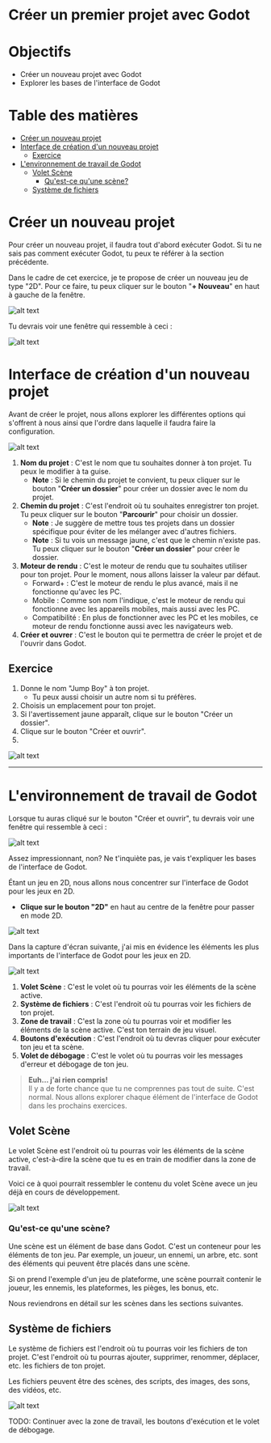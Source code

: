 
# Créer un premier projet avec Godot <!-- omit in toc -->

# Objectifs <!-- omit in toc -->
- Créer un nouveau projet avec Godot
- Explorer les bases de l'interface de Godot

# Table des matières <!-- omit in toc -->
- [Créer un nouveau projet](#créer-un-nouveau-projet)
- [Interface de création d'un nouveau projet](#interface-de-création-dun-nouveau-projet)
  - [Exercice](#exercice)
- [L'environnement de travail de Godot](#lenvironnement-de-travail-de-godot)
  - [Volet Scène](#volet-scène)
    - [Qu'est-ce qu'une scène?](#quest-ce-quune-scène)
  - [Système de fichiers](#système-de-fichiers)


# Créer un nouveau projet
Pour créer un nouveau projet, il faudra tout d'abord exécuter Godot. Si tu ne sais pas comment exécuter Godot, tu peux te référer à la section précédente.

Dans le cadre de cet exercice, je te propose de créer un nouveau jeu de type "2D". Pour ce faire, tu peux cliquer sur le bouton "**+ Nouveau**" en haut à gauche de la fenêtre.

![alt text](assets/godot_premier_projet_a.png)

Tu devrais voir une fenêtre qui ressemble à ceci :

![alt text](assets/godot_premier_projet_b.png)

# Interface de création d'un nouveau projet
Avant de créer le projet, nous allons explorer les différentes options qui s'offrent à nous ainsi que l'ordre dans laquelle il faudra faire la configuration.

![alt text](assets/godot_premier_projet_c.png)

1. **Nom du projet** : C'est le nom que tu souhaites donner à ton projet. Tu peux le modifier à ta guise.
   - **Note** : Si le chemin du projet te convient, tu peux cliquer sur le bouton "**Créer un dossier**" pour créer un dossier avec le nom du projet. 
2. **Chemin du projet** : C'est l'endroit où tu souhaites enregistrer ton projet. Tu peux cliquer sur le bouton "**Parcourir**" pour choisir un dossier.
   - **Note** : Je suggère de mettre tous tes projets dans un dossier spécifique pour éviter de les mélanger avec d'autres fichiers.
   - **Note** : Si tu vois un message jaune, c'est que le chemin n'existe pas. Tu peux cliquer sur le bouton "**Créer un dossier**" pour créer le dossier.
3. **Moteur de rendu** : C'est le moteur de rendu que tu souhaites utiliser pour ton projet. Pour le moment, nous allons laisser la valeur par défaut.
    - Forward+ : C'est le moteur de rendu le plus avancé, mais il ne fonctionne qu'avec les PC.
    - Mobile : Comme son nom l'indique, c'est le moteur de rendu qui fonctionne avec les appareils mobiles, mais aussi avec les PC.
    - Compatibilité : En plus de fonctionner avec les PC et les mobiles, ce moteur de rendu fonctionne aussi avec les navigateurs web.
4. **Créer et ouvrer** : C'est le bouton qui te permettra de créer le projet et de l'ouvrir dans Godot.

## Exercice
1. Donne le nom "Jump Boy" à ton projet.
   - Tu peux aussi choisir un autre nom si tu préfères.
2. Choisis un emplacement pour ton projet.
3. Si l'avertissement jaune apparaît, clique sur le bouton "Créer un dossier".
4. Clique sur le bouton "Créer et ouvrir".
5. 
![alt text](assets/godot_premier_projet_d.png)

---

# L'environnement de travail de Godot
Lorsque tu auras cliqué sur le bouton "Créer et ouvrir", tu devrais voir une fenêtre qui ressemble à ceci :

![alt text](assets/interface_a.png)

Assez impressionnant, non? Ne t'inquiète pas, je vais t'expliquer les bases de l'interface de Godot.

Étant un jeu en 2D, nous allons nous concentrer sur l'interface de Godot pour les jeux en 2D.
- **Clique sur le bouton "2D"** en haut au centre de la fenêtre pour passer en mode 2D.

![alt text](assets/interface_2d.png)

Dans la capture d'écran suivante, j'ai mis en évidence les éléments les plus importants de l'interface de Godot pour les jeux en 2D.

![alt text](assets/interface_annote.png)

1. **Volet Scène** : C'est le volet où tu pourras voir les éléments de la scène active.
2. **Système de fichiers** : C'est l'endroit où tu pourras voir les fichiers de ton projet.
3. **Zone de travail** : C'est la zone où tu pourras voir et modifier les éléments de la scène active. C'est ton terrain de jeu visuel.
4. **Boutons d'exécution** : C'est l'endroit où tu devras cliquer pour exécuter ton jeu et ta scène.
5. **Volet de débogage** : C'est le volet où tu pourras voir les messages d'erreur et débogage de ton jeu.

> **Euh... j'ai rien compris!** <br/>
> Il y a de forte chance que tu ne comprennes pas tout de suite. C'est normal. Nous allons explorer chaque élément de l'interface de Godot dans les prochains exercices.

## Volet Scène
Le volet Scène est l'endroit où tu pourras voir les éléments de la scène active, c'est-à-dire la scène que tu es en train de modifier dans la zone de travail.

Voici ce à quoi pourrait ressembler le contenu du volet Scène avece un jeu déjà en cours de développement.

![alt text](assets/volet_scene.png)

### Qu'est-ce qu'une scène?
Une scène est un élément de base dans Godot. C'est un conteneur pour les éléments de ton jeu. Par exemple, un joueur, un ennemi, un arbre, etc. sont des éléments qui peuvent être placés dans une scène.

Si on prend l'exemple d'un jeu de plateforme, une scène pourrait contenir le joueur, les ennemis, les plateformes, les pièges, les bonus, etc.

Nous reviendrons en détail sur les scènes dans les sections suivantes.

## Système de fichiers
Le système de fichiers est l'endroit où tu pourras voir les fichiers de ton projet. C'est l'endroit où tu pourras ajouter, supprimer, renommer, déplacer, etc. les fichiers de ton projet.

Les fichiers peuvent être des scènes, des scripts, des images, des sons, des vidéos, etc.

![alt text](assets/sys_fichiers.png)

TODO: Continuer avec la zone de travail, les boutons d'exécution et le volet de débogage.